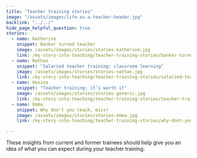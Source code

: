 ```yaml
---
title: "Teacher training stories"
image: "/assets/images/life-as-a-teacher-header.jpg"
backlink: "../../"
hide_page_helpful_question: true
stories:
  - name: Katherine
    snippet: Banker turned teacher
    image: /assets/images/stories/stories-katherine.jpg
    link: /my-story-into-teaching/teacher-training-stories/banker-turned-teacher
  - name: Nathan
    snippet: "Salaried teacher training: classroom learning"
    image: /assets/images/stories/stories-nathan.jpg
    link: /my-story-into-teaching/teacher-training-stories/salaried-teacher-training-classroom-learning
  - name: Hasina
    snippet: "Teacher training: it’s worth it"
    image: /assets/images/stories/stories-generic.jpg
    link: /my-story-into-teaching/teacher-training-stories/teacher-training-its-worth-it
  - name: Emma
    snippet: Why don't you teach, miss?
    image: /assets/images/stories/stories-emma.jpg
    link: /my-story-into-teaching/teacher-training-stories/why-dont-you-teach-miss

---
```


These insights from current and former trainees should help give you an idea of what you can expect during your teacher training.
